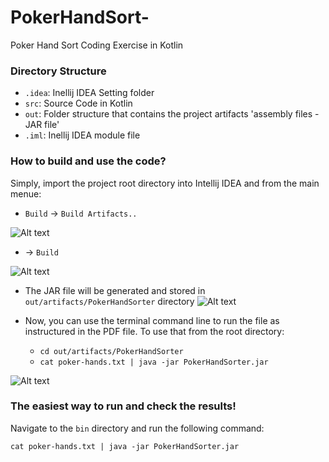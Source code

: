 # PokerHandSort-
Poker Hand Sort Coding Exercise in Kotlin

### Directory Structure
- `.idea`: Inellij IDEA Setting folder
- `src`: Source Code in Kotlin
- `out`: Folder structure that contains the project artifacts 'assembly files - JAR file'
- `.iml`: Inellij IDEA module file


### How to build and use the code?
Simply, import the project root directory into Intellij IDEA and from the main menue:

 - `Build` -> `Build Artifacts..` 

![Alt text](/../master/screenshots/Build-BuildArtifacts.png?raw=true "Code Results")

 - -> `Build`

![Alt text](/../master/screenshots/BuildArtifact.png?raw=true "Code Results")


 - The JAR file will be generated and stored in `out/artifacts/PokerHandSorter` directory
  ![Alt text](/../master/screenshots/JAR-Directory-Structure.png?raw=true "Code Results")

- Now, you can use the terminal command line to run the file as instructured in the PDF file. To use that from the root directory:
  - `cd out/artifacts/PokerHandSorter`
  - `cat poker-hands.txt | java -jar PokerHandSorter.jar`

![Alt text](/../master/screenshots/Screenshot-shell-git-java-jar.png?raw=true "Code Results")

### The easiest way to run and check the results!
Navigate to the `bin` directory and run the following command:

 `cat poker-hands.txt | java -jar PokerHandSorter.jar`
